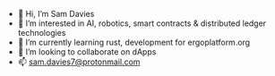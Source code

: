 - 👋 Hi, I’m Sam Davies
- 👀 I’m interested in AI, robotics, smart contracts & distributed ledger technologies
- 🌱 I’m currently learning rust, development for ergoplatform.org
- 💞️ I’m looking to collaborate on dApps
- 📫 sam.davies7@protonmail.com

<!---
Davies-Sam/Davies-Sam is a ✨ special ✨ repository because its `README.md` (this file) appears on your GitHub profile.
You can click the Preview link to take a look at your changes.
--->
